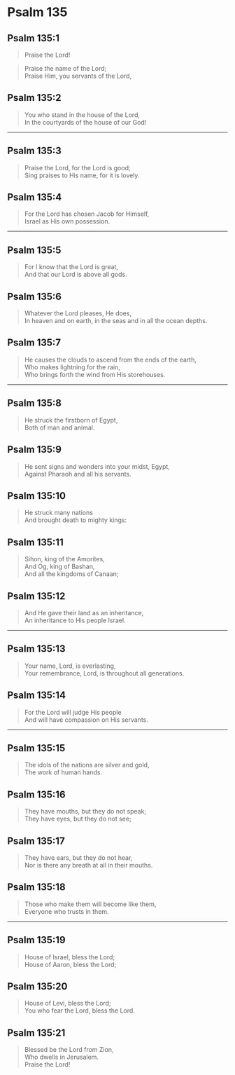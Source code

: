 # Psalm 135

## Psalm 135:1

> Praise the Lord!

> Praise the name of the Lord;  
> Praise Him, you servants of the Lord,

## Psalm 135:2

> You who stand in the house of the Lord,  
> In the courtyards of the house of our God!

---

## Psalm 135:3

> Praise the Lord, for the Lord is good;  
> Sing praises to His name, for it is lovely.

## Psalm 135:4

> For the Lord has chosen Jacob for Himself,  
> Israel as His own possession.

---

## Psalm 135:5

> For I know that the Lord is great,  
> And that our Lord is above all gods.

## Psalm 135:6

> Whatever the Lord pleases, He does,  
> In heaven and on earth, in the seas and in all the ocean depths.

## Psalm 135:7

> He causes the clouds to ascend from the ends of the earth,  
> Who makes lightning for the rain,  
> Who brings forth the wind from His storehouses.

---

## Psalm 135:8

> He struck the firstborn of Egypt,  
> Both of man and animal.

## Psalm 135:9

> He sent signs and wonders into your midst, Egypt,  
> Against Pharaoh and all his servants.

## Psalm 135:10

> He struck many nations  
> And brought death to mighty kings:

## Psalm 135:11

> Sihon, king of the Amorites,  
> And Og, king of Bashan,  
> And all the kingdoms of Canaan;

## Psalm 135:12

> And He gave their land as an inheritance,  
> An inheritance to His people Israel.

---

## Psalm 135:13

> Your name, Lord, is everlasting,  
> Your remembrance, Lord, is throughout all generations.

## Psalm 135:14

> For the Lord will judge His people  
> And will have compassion on His servants.

---

## Psalm 135:15

> The idols of the nations are silver and gold,  
> The work of human hands.

## Psalm 135:16

> They have mouths, but they do not speak;  
> They have eyes, but they do not see;

## Psalm 135:17

> They have ears, but they do not hear,  
> Nor is there any breath at all in their mouths.

## Psalm 135:18

> Those who make them will become like them,  
> Everyone who trusts in them.

---

## Psalm 135:19

> House of Israel, bless the Lord;  
> House of Aaron, bless the Lord;

## Psalm 135:20

> House of Levi, bless the Lord;  
> You who fear the Lord, bless the Lord.

## Psalm 135:21

> Blessed be the Lord from Zion,  
> Who dwells in Jerusalem.  
> Praise the Lord!
